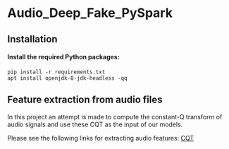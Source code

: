# Audio_Deep_Fake_PySpark

## Installation

#### Install the required Python packages:
```
pip install -r requirements.txt
apt install openjdk-8-jdk-headless -qq
```
## Feature extraction from audio files

In this project an attempt is made to compute the constant-Q transform of audio signals and use these CQT as the input of our models.

Please see the following links for extracting audio features:
[CQT](http://librosa.org/doc/main/generated/librosa.cqt.html)
